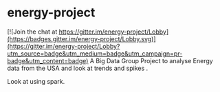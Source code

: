 # energy-project

[![Join the chat at https://gitter.im/energy-project/Lobby](https://badges.gitter.im/energy-project/Lobby.svg)](https://gitter.im/energy-project/Lobby?utm_source=badge&utm_medium=badge&utm_campaign=pr-badge&utm_content=badge)
A Big Data Group Project to analyse Energy data from the USA and look at trends and spikes .

Look at using spark. 
 
